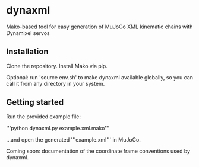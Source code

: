 # dynaxml
Mako-based tool for easy generation of MuJoCo XML kinematic chains with Dynamixel servos

## Installation

Clone the repository. Install Mako via pip.

Optional: run 'source env.sh' to make dynaxml available globally, so you can call it from any directory in your system.

## Getting started

Run the provided example file:

'''python dynaxml.py example.xml.mako'''

...and open the generated '''example.xml''' in MuJoCo.

Coming soon: documentation of the coordinate frame conventions used by dynaxml.